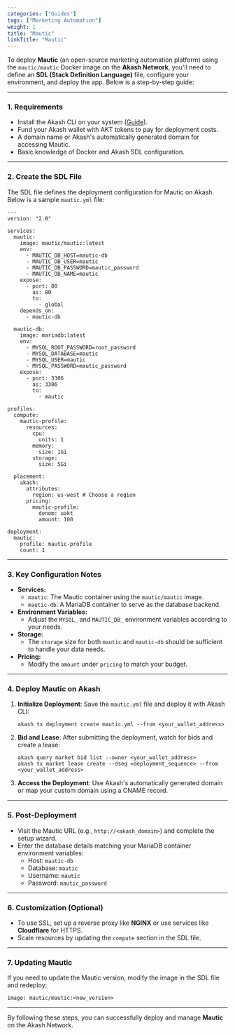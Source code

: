 ```yaml
---
categories: ["Guides"]
tags: ["Marketing Automation"]
weight: 1
title: "Mautic"
linkTitle: "Mautic"
---
```


To deploy **Mautic** (an open-source marketing automation platform) using the `mautic/mautic` Docker image on the **Akash Network**, you'll need to define an **SDL (Stack Definition Language)** file, configure your environment, and deploy the app. Below is a step-by-step guide:

---

### **1. Requirements**
- Install the Akash CLI on your system ([Guide](docs/getting-started/quickstart-guides/akash-cli/)).
- Fund your Akash wallet with AKT tokens to pay for deployment costs.
- A domain name or Akash's automatically generated domain for accessing Mautic.
- Basic knowledge of Docker and Akash SDL configuration.

---

### **2. Create the SDL File**
The SDL file defines the deployment configuration for Mautic on Akash. Below is a sample `mautic.yml` file:

```
---
version: "2.0"

services:
  mautic:
    image: mautic/mautic:latest
    env:
      - MAUTIC_DB_HOST=mautic-db
      - MAUTIC_DB_USER=mautic
      - MAUTIC_DB_PASSWORD=mautic_password
      - MAUTIC_DB_NAME=mautic
    expose:
      - port: 80
        as: 80
        to:
          - global
    depends_on:
      - mautic-db

  mautic-db:
    image: mariadb:latest
    env:
      - MYSQL_ROOT_PASSWORD=root_password
      - MYSQL_DATABASE=mautic
      - MYSQL_USER=mautic
      - MYSQL_PASSWORD=mautic_password
    expose:
      - port: 3306
        as: 3306
        to:
          - mautic

profiles:
  compute:
    mautic-profile:
      resources:
        cpu:
          units: 1
        memory:
          size: 1Gi
        storage:
          size: 5Gi

  placement:
    akash:
      attributes:
        region: us-west # Choose a region
      pricing:
        mautic-profile:
          denom: uakt
          amount: 100

deployment:
  mautic:
    profile: mautic-profile
    count: 1
```

---

### **3. Key Configuration Notes**
- **Services:**
  - `mautic`: The Mautic container using the `mautic/mautic` image.
  - `mautic-db`: A MariaDB container to serve as the database backend.
- **Environment Variables:**
  - Adjust the `MYSQL_` and `MAUTIC_DB_` environment variables according to your needs.
- **Storage:**
  - The `storage` size for both `mautic` and `mautic-db` should be sufficient to handle your data needs.
- **Pricing:**
  - Modify the `amount` under `pricing` to match your budget.

---

### **4. Deploy Mautic on Akash**
1. **Initialize Deployment**:
   Save the `mautic.yml` file and deploy it with Akash CLI:
   ```
   akash tx deployment create mautic.yml --from <your_wallet_address>
   ```

2. **Bid and Lease**:
   After submitting the deployment, watch for bids and create a lease:
   ```
   akash query market bid list --owner <your_wallet_address>
   akash tx market lease create --dseq <deployment_sequence> --from <your_wallet_address>
   ```

3. **Access the Deployment**:
   Use Akash's automatically generated domain or map your custom domain using a CNAME record.

---

### **5. Post-Deployment**
- Visit the Mautic URL (e.g., `http://<akash_domain>`) and complete the setup wizard.
- Enter the database details matching your MariaDB container environment variables:
  - Host: `mautic-db`
  - Database: `mautic`
  - Username: `mautic`
  - Password: `mautic_password`

---

### **6. Customization (Optional)**
- To use SSL, set up a reverse proxy like **NGINX** or use services like **Cloudflare** for HTTPS.
- Scale resources by updating the `compute` section in the SDL file.

---

### **7. Updating Mautic**
If you need to update the Mautic version, modify the image in the SDL file and redeploy:
```
image: mautic/mautic:<new_version>
```

---

By following these steps, you can successfully deploy and manage **Mautic** on the Akash Network. 